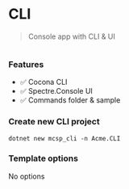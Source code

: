 # CLI

> Console app with CLI & UI

![]()

### Features

* ✅ Cocona CLI
* ✅ Spectre.Console UI
* ✅ Commands folder & sample

### Create new CLI project
```console
dotnet new mcsp_cli -n Acme.CLI
```

### Template options

No options